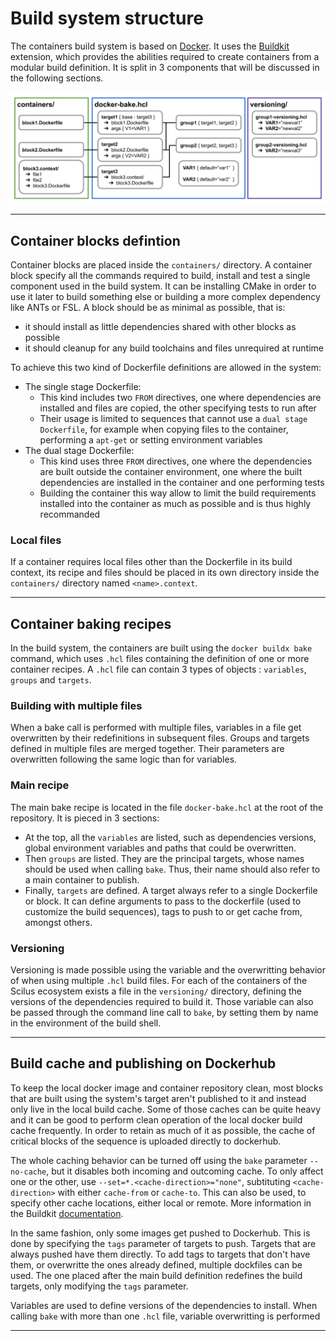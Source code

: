 Build system structure
======================

The containers build system is based on [Docker](https://docs.docker.com/build/). 
It uses the [Buildkit](https://docs.docker.com/build/buildkit/) extension, which 
provides the abilities required to create containers from a modular build 
definition. It is split in 3 components that will be discussed in the following 
sections.

![](.cache/build_system_diagram.png)

___

Container blocks defintion
--------------------------

Container blocks are placed inside the `containers/` directory. A container 
block specify all the commands required to build, install and test a single 
component used in the build system. It can be installing CMake in order to use 
it later to build something else or building a more complex dependency like 
ANTs or FSL. A block should be as minimal as possible, that is:

- it should install as little dependencies shared with other blocks as possible
- it should cleanup for any build toolchains and files unrequired at runtime

To achieve this two kind of Dockerfile definitions are allowed in the system:

- The single stage Dockerfile:
  - This kind includes two `FROM` directives, one where dependencies are 
    installed and files are copied, the other specifying tests to run after
  - Their usage is limited to sequences that cannot use a `dual stage Dockerfile`, 
    for example when copying files to the container, performing a `apt-get` or 
    setting environment variables
- The dual stage Dockerfile:
  - This kind uses three `FROM` directives, one where the dependencies are built 
    outside the container environment, one where the built dependencies are 
    installed in the container and one performing tests
  - Building the container this way allow to limit the build requirements 
    installed into the container as much as possible and is thus highly 
    recommanded

### Local files

If a container requires local files other than the Dockerfile in its build 
context, its recipe and files should be placed in its own directory inside the 
`containers/` directory named `<name>.context`.

___

Container baking recipes
------------------------

In the build system, the containers are built using the `docker buildx bake` 
command, which uses `.hcl` files containing the definition of one or more 
container recipes. A `.hcl` file can contain 3 types of objects : `variables`, 
`groups` and `targets`.

### Building with multiple files

When a bake call is performed with multiple files, 
variables in a file get overwritten by their redefinitions in subsequent files. 
Groups and targets defined in multiple files are merged together. Their 
parameters are overwritten following the same logic than for variables.

### Main recipe

The main bake recipe is located in the file `docker-bake.hcl` at the root of the 
repository. It is pieced in 3 sections:

- At the top, all the `variables` are listed, such as dependencies versions, 
  global environment variables and paths that could be overwritten.
- Then `groups` are listed. They are the principal targets, whose names should 
  be used when calling `bake`. Thus, their name should also refer to a main 
  container to publish.
- Finally, `targets` are defined. A target always refer to a single Dockerfile 
  or block. It can define arguments to pass to the dockerfile (used to customize 
  the build sequences), tags to push to or get cache from, amongst others.

### Versioning

Versioning is made possible using the variable and the overwritting behavior of 
when using multiple `.hcl` build files. For each of the containers of the Scilus 
ecosystem exists a file in the `versioning/` directory, defining the versions of 
the dependencies required to build it. Those variable can also be passed through 
the command line call to `bake`, by setting them by name in the environment of 
the build shell.

___

Build cache and publishing on Dockerhub
---------------------------------------

To keep the local docker image and container repository clean, most blocks that 
are built using the system's target aren't published to it and instead only live 
in the local build cache. Some of those caches can be quite heavy and it can be 
good to perform clean operation of the local docker build cache frequently. In 
order to retain as much of it as possible, the cache of critical blocks of the 
sequence is uploaded directly to dockerhub.

The whole caching behavior can be turned off using the `bake` parameter `--no-cache`,
but it disables both incoming and outcoming cache. To only affect one or the 
other, use `--set=*.<cache-direction>="none"`, subtituting `<cache-direction>` 
with either `cache-from` or `cache-to`. This can also be used, to specify 
other cache locations, either local or remote. More information in the Buildkit 
[documentation](https://docs.docker.com/build/customize/bake/file-definition/).

In the same fashion, only some images get pushed to Dockerhub. This is done by 
specifying the `tags` parameter of targets to push. Targets that are always 
pushed have them directly. To add tags to targets that don't have them, or 
overwritte the ones already defined, multiple dockfiles can be used. The 
one placed after the main build definition redefines the build targets, only 
modifying the `tags` parameter.


Variables are used to define versions of the dependencies to install. When 
calling `bake` with more than one `.hcl` file, variable overwritting is performed 

___
